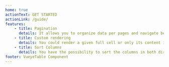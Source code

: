 ```yaml
---
home: true
actionText: GET STARTED
actionLink: /guide/
features:
    - title: Pagination
      details: It allows you to organize data per pages and navigate between pages easily, it also support server side pagination
    - title: Custom rendering
      details: You could render a given full cell or only its content in any desired format
    - title: Sort Columns
      details: You have the possibility to sort the columns in both direction, and you could also define which columns that can be sorted
footer: VueyeTable Component
---
```


<App />

<style>
.home #main-title{
  color:#650ace;
  text-transform: uppercase;
}
    .home  .action-button{
      background-color:#7700ff!important;
      border-radius:46px;

    }
    .home .feature{
          box-shadow: 0 0 10px #ddd;
    padding: 10px;
    border-radius: 5px;
    min-height: 148px;
    }
</style>
